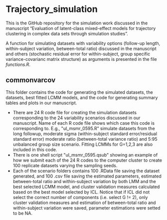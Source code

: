 # Trajectory_simulation
This is the GitHub repository for the simulation work discussed in the manuscript “Evaluation of latent-class mixed-effect models for trajectory clustering in complex data sets through simulation studies”.

A function for simulating datasets with variability options (follow-up length, within-subject variation, between-total ratio) discussed in the manuscript and others (stochastic residual error for within-subject, group specific variance-covarianc matrix structure) as arguments is presented in the file _functions.R_.

## commonvarcov
This folder contains the code for generating the simulated datasets, the datasets, best fitted LCMM models, and the code for generating summary tables and plots in our manuscript.

- There are 24 R code file for creating the simulation datasets corresponding to the 24 variability scenarios discussed in our manuscript. Name of each R code file shows which case this code is corresponding to. E.g., "ul_msmr_0595.R" simulate datasets from the long followup, moderate sigma (within-subject standard error/residual standard error) moderate ratio (between-total variance ratio) and 5:95 unbalanced group size scenario. Fitting LCMMs for G=1,2,3 are also included in this code.
- There is one shell script "ul_msmr_0595.qsub" showing an example of how we submit each of the 24 R codes to the computer cluster to create 100 replicate datasets varying the sampling seeds.
- Each of the scenario folders contains 100 .RData file saving the dataset generated, and 100 .csv file saving the estimated parameters, estimated between-total ratio and within-subject variation by both LMM and the best selected LCMM model, and cluster validation measures calculated based on the best model selected by ICL. Notice that if ICL did not select the correct number of components (i.e. select G != 2), only cluster validation measures and estimation of between-total ratio and within-subject variation were saved, parameter estimations were setted to be NA.
